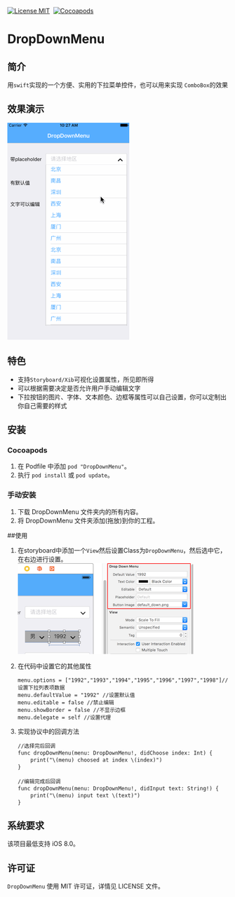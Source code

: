 [![License MIT](https://img.shields.io/badge/license-MIT-green.svg?style=flat)](LICENSE)&nbsp;
[![Cocoapods](http://img.shields.io/cocoapods/p/YYText.svg?style=flat)]()&nbsp;

# DropDownMenu

## 简介
用`swift`实现的一个方便、实用的下拉菜单控件，也可以用来实现
`ComboBox`的效果
## 效果演示
![](ScreenShot/ScreenShot2.gif)
## 特色
 - 支持`Storyboard/Xib`可视化设置属性，所见即所得
 - 可以根据需要决定是否允许用户手动编辑文字
 - 下拉按钮的图片、字体、文本颜色、边框等属性可以自己设置，你可以定制出你自己需要的样式

## 安装

### Cocoapods

1. 在 Podfile 中添加 `pod "DropDownMenu"`。
2. 执行 `pod install` 或 `pod update`。

### 手动安装

1. 下载 DropDownMenu 文件夹内的所有内容。
2. 将 DropDownMenu 文件夹添加(拖放)到你的工程。

##使用

1. 在storyboard中添加一个`View`然后设置Class为`DropDownMenu`，然后选中它，在右边进行设置。
![](ScreenShot/ScreenShot1.png)


2. 在代码中设置它的其他属性

	```           
	menu.options = ["1992","1993","1994","1995","1996","1997","1998"]//设置下拉列表项数据
   menu.defaultValue = "1992" //设置默认值
   menu.editable = false //禁止编辑
   menu.showBorder = false //不显示边框
   menu.delegate = self //设置代理
   ```
   
   
3. 实现协议中的回调方法

	```    
	//选择完后回调
    func dropDownMenu(menu: DropDownMenu!, didChoose index: Int) {
        print("\(menu) choosed at index \(index)")
    }
    
    //编辑完成后回调
    func dropDownMenu(menu: DropDownMenu!, didInput text: String!) {
        print("\(menu) input text \(text)")
    }
    ```


## 系统要求
该项目最低支持 iOS 8.0。


## 许可证
`DropDownMenu` 使用 MIT 许可证，详情见 LICENSE 文件。

